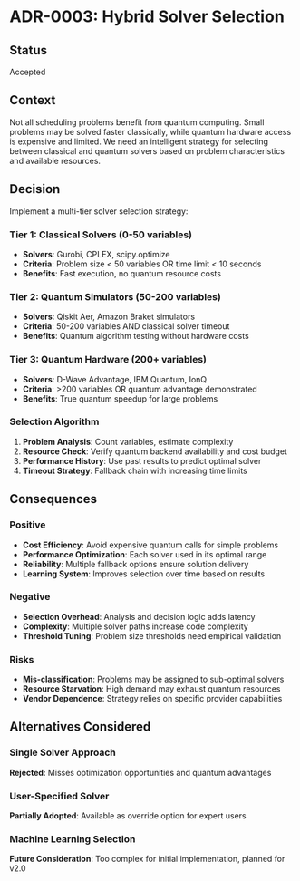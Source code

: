 # ADR-0003: Hybrid Solver Selection

## Status
Accepted

## Context
Not all scheduling problems benefit from quantum computing. Small problems may be solved faster classically, while quantum hardware access is expensive and limited. We need an intelligent strategy for selecting between classical and quantum solvers based on problem characteristics and available resources.

## Decision
Implement a multi-tier solver selection strategy:

### Tier 1: Classical Solvers (0-50 variables)
- **Solvers**: Gurobi, CPLEX, scipy.optimize
- **Criteria**: Problem size < 50 variables OR time limit < 10 seconds
- **Benefits**: Fast execution, no quantum resource costs

### Tier 2: Quantum Simulators (50-200 variables)
- **Solvers**: Qiskit Aer, Amazon Braket simulators
- **Criteria**: 50-200 variables AND classical solver timeout
- **Benefits**: Quantum algorithm testing without hardware costs

### Tier 3: Quantum Hardware (200+ variables)
- **Solvers**: D-Wave Advantage, IBM Quantum, IonQ
- **Criteria**: >200 variables OR quantum advantage demonstrated
- **Benefits**: True quantum speedup for large problems

### Selection Algorithm
1. **Problem Analysis**: Count variables, estimate complexity
2. **Resource Check**: Verify quantum backend availability and cost budget
3. **Performance History**: Use past results to predict optimal solver
4. **Timeout Strategy**: Fallback chain with increasing time limits

## Consequences

### Positive
- **Cost Efficiency**: Avoid expensive quantum calls for simple problems
- **Performance Optimization**: Each solver used in its optimal range
- **Reliability**: Multiple fallback options ensure solution delivery
- **Learning System**: Improves selection over time based on results

### Negative
- **Selection Overhead**: Analysis and decision logic adds latency
- **Complexity**: Multiple solver paths increase code complexity
- **Threshold Tuning**: Problem size thresholds need empirical validation

### Risks
- **Mis-classification**: Problems may be assigned to sub-optimal solvers
- **Resource Starvation**: High demand may exhaust quantum resources
- **Vendor Dependence**: Strategy relies on specific provider capabilities

## Alternatives Considered

### Single Solver Approach
**Rejected**: Misses optimization opportunities and quantum advantages

### User-Specified Solver
**Partially Adopted**: Available as override option for expert users

### Machine Learning Selection
**Future Consideration**: Too complex for initial implementation, planned for v2.0